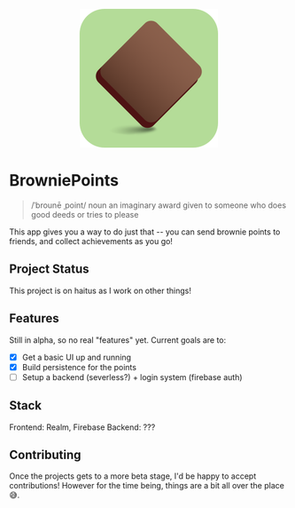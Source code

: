 

<p align="center">
	<img width="250" height="250" src="bplogo.png" />
</p>

# BrowniePoints

> /ˈbrounē ˌpoint/
noun
an imaginary award given to someone who does good deeds or tries to please

This app gives you a way to do just that -- you can send brownie points to friends, and collect achievements as you go!

## Project Status

This project is on haitus as I work on other things!

## Features

Still in alpha, so no real "features" yet. Current goals are to:

- [x] Get a basic UI up and running
- [x] Build persistence for the points
- [ ] Setup a backend (severless?) + login system (firebase auth)

## Stack

Frontend: Realm, Firebase
Backend: ???


## Contributing

Once the projects gets to a more beta stage, I'd be happy to accept contributions! However for the time being, things are a bit all over the place :sweat_smile:.





